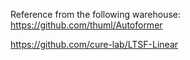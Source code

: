 Reference from the following warehouse:
https://github.com/thuml/Autoformer 


https://github.com/cure-lab/LTSF-Linear
